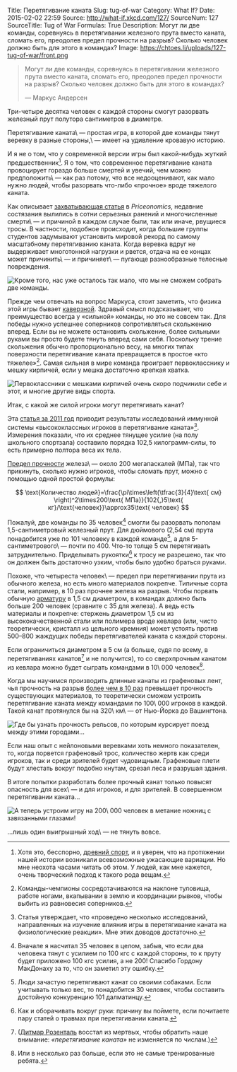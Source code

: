 Title: Перетягивание каната
Slug: tug-of-war
Category: What If?
Date: 2015-02-02 22:59
Source: http://what-if.xkcd.com/127/
SourceNum: 127
SourceTitle: Tug of War
Formulas: True
Description: Могут ли две команды, соревнуясь в перетягивании железного прута вместо каната, сломать его, преодолев предел прочности на разрыв? Сколько человек должно быть для этого в командах?
Image: https://chtoes.li/uploads/127-tug-of-war/front.png


> Могут ли две команды, соревнуясь в перетягивании железного прута вместо каната, сломать его, преодолев предел прочности на разрыв? Сколько человек должно быть для этого в командах?
>
> — Маркус Андерсен

Три-четыре десятка человек с каждой стороны смогут разорвать железный прут полутора сантиметров в диаметре.

Перетягивание каната\ — простая игра, в которой две команды тянут веревку в разные стороны,\ — имеет на удивление кровавую историю.

И я не о том, что у современной версии игры был какой-нибудь жуткий предшественник[^1]. Я о том, что современное перетягивание каната провоцирует гораздо больше смертей и увечий, чем можно предположить\ — как раз потому, что все недооценивают, как мало нужно людей, чтобы разорвать что-либо «прочное» вроде тяжелого каната.

[^1]: Хотя это, бесспорно, [древний спорт](http://www.usatowa.com/history.html), и я уверен, что на протяжении нашей истории возникали всевозможные ужасающие вариации. Но мне неохота часами читать об этом. У людей, как мне кажется, очень творческий подход к такого рода вещам.

Как описывает [захватывающая статья](http://priceonomics.com/a-history-of-tug-of-war-fatalities/) в *Priceonomics*, недавние состязания вылились в сотни серьезных ранений и многочисленные смерти\ — и причиной в каждом случае были, так или иначе, рвущиеся тросы. В частности, подобное происходит, когда большие группы студентов задумывают установить мировой рекорд по самому масштабному перетягиванию каната. Когда веревка вдруг не выдерживает многотонной нагрузки и рвется, отдача на ее концах может причинить\ — и причиняет\ — пугающе разнообразные телесные повреждения.

![](/uploads/127-tug-of-war/dangerous_ru.png "Кроме того, нас уже осталось так мало, что мы не сможем собрать две команды.")

Прежде чем отвечать на вопрос Маркуса, стоит заметить, что физика этой игры бывает [каверзной](https://www.lhup.edu/~dsimanek/scenario/insight.htm#mechanics). Здравый смысл подсказывает, что преимущество всегда у «сильной» команды, но это не совсем так. Для победы нужно успешнее соперников сопротивляться скольжению вперед. Если вы не можете остановить скольжение, более сильными руками вы просто будете тянуть вперед сами себя. Поскольку трение скольжения обычно пропорционально весу, на многих типах поверхности перетягивание каната превращается в простое «кто тяжелее»[^2]. Самая сильная в мире команда проиграет первокласснику и мешку кирпичей, если у мешка достаточно крепкая хватка.

[^2]: Команды-чемпионы сосредотачиваются на наклоне туловища, работе ногами, вкапывании в землю и координации рывков, чтобы выбить из равновесия соперников.

![](/uploads/127-tug-of-war/bricks_ru.png "Первоклассники с мешками кирпичей очень скоро подчинили себе и этот, и многие другие виды спорта.")

Итак, с какой же силой игроки могут перетягивать канат?

Эта [статья за 2011 год](http://web.nchu.edu.tw/~biosimulation/journal/pdf/vol-3-no01/vol-3-no-1-b-0003.pdf) приводит результаты исследований иммунной системы «высококлассных игроков в перетягивание каната»[^3]. Измерения показали, что их среднее тянущее усилие (на полу школьного спортзала) составило порядка 102,5 килограмм-силы, то есть примерно полтора веса их тела.

[^3]: Статья утверждает, что «проведено несколько исследований, направленных на изучение влияния игры в перетягивание каната на физиологические реакции». Мне этих доводов достаточно.

[Предел прочности](https://en.wikipedia.org/wiki/Ultimate_tensile_strength) железа\ — около 200 мегапаскалей (МПа), так что прикинуть, сколько нужно игроков, чтобы сломать прут, можно с помощью одной простой формулы:

$$ \text{Количество людей}=\frac{\pi\times\left(\tfrac{3}{4}\text{ см} \right)^2\times200\text{ МПа}}{102{,}5\text{ кг}/\text{человек}}\approx35\text{ человек} $$

Пожалуй, две команды по 35 человек[^4] смогли бы разорвать пополам 1,5-сантиметровый железный прут. Для дюймового (2,54 см) прута понадобится уже по 101 человеку в каждой команде[^5], а для 5-сантиметрового\ — почти по 400. Что-то толще 5 см перетягивать затруднительно. Приделывать рукоятки[^6] к тросу не разрешено, так что он должен быть достаточно узким, чтобы было удобно браться руками.

[^4]: Вначале я насчитал 35 человек в целом, забыв, что если два человека тянут с усилием по 100 кгс с каждой стороны, то к пруту будет приложено 100 кгс усилия, а не 200! Спасибо Гордону МакДонаху за то, что он заметил эту ошибку.
[^5]: Люди зачастую перетягивают канат со своими собаками. Если учитывать только вес, то понадобится 30 человек, чтобы составить достойную конкуренцию 101 далматинцу.
[^6]: Как и оборачивать вокруг руки: причину вы поймете, если почитаете пару статей о травмах при перетягивании каната.

Похоже, что четыреста человек\ — предел при перетягивании прута из обычного железа, но есть много материалов покрепче. Типичные сорта стали, например, в 10 раз прочнее железа на разрыв. Чтобы порвать обычную [арматуру](https://ru.wikipedia.org/wiki/Арматура_(железобетон)) в 1,5 см диаметром, в командах должно быть больше 200 человек (сравните с 35 для железа). А ведь есть материалы и покрепче: стержень диаметром 1,5 см из высококачественной стали или полимера вроде кевлара (или, чисто теоретически, кристалл из цельного кремния) может устоять против 500–800 жаждущих победы перетягивателей каната с каждой стороны.

Если ограничиться диаметром в 5 см (а больше, судя по всему, в перетягиваниях канатов[^7] и не получится), то со сверхпрочным канатом из кевлара можно будет сыграть командами в 10\ 000 человек[^8].

[^7]: ([Дитмар Розенталь](https://ru.wikipedia.org/wiki/Розенталь,_Дитмар_Эльяшевич) восстал из мертвых, чтобы обратить наше внимание: *«перетягивание каната»* не изменяется по числам.)
[^8]: Или в несколько раз больше, если это не самые тренированные ребята.

Когда мы научимся производить длинные канаты из графеновых лент, чья прочность на разрыв [более чем в 10 раз](http://arxiv.org/pdf/0709.0992.pdf) превышает прочность существующих материалов, то теоретически сможем устроить перетягивание каната между командами по 100\ 000 игроков в каждой. Такой канат протянулся бы на 320\ км\ — от Нью-Йорка до Вашингтона.

![](/uploads/127-tug-of-war/map_ru.png "Где бы узнать прочность рельсов, по которым курсирует поезд между этими городами…")

Если наш опыт с нейлоновыми веревками хоть немного показателен, то, когда порвется графеновый трос, количество жертв как среди игроков, так и среди зрителей будет чудовищным. Графеновые плети будут хлестать вокруг подобно кнутам, срезая леса и разрушая здания.

В итоге попытки разработать более прочный канат только повысят опасность для всех\ — и для игроков, и для зрителей. В совершенном перетягивании каната…

![](/uploads/127-tug-of-war/end_ru.png "А теперь устроим игру на 200\ 000 человек в метание ножниц с завязанными глазами!")

…лишь один выигрышный ход\ — не тянуть вовсе.

